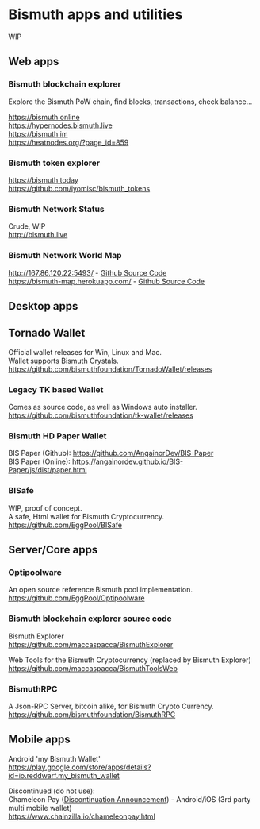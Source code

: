 # Bismuth apps and utilities

WIP

## Web apps

### Bismuth blockchain explorer
Explore the Bismuth PoW chain, find blocks, transactions, check balance...

https://bismuth.online  
https://hypernodes.bismuth.live  
https://bismuth.im  
https://heatnodes.org/?page_id=859

### Bismuth token explorer  
https://bismuth.today  
https://github.com/iyomisc/bismuth_tokens  

### Bismuth Network Status
Crude, WIP  
http://bismuth.live  

### Bismuth Network World Map
http://167.86.120.22:5493/  - [Github Source Code](https://github.com/bismuthfoundation/geomarkers)  
https://bismuth-map.herokuapp.com/ - [Github Source Code](https://github.com/bismuthfoundation/map)  

## Desktop apps

## Tornado Wallet
Official wallet releases for Win, Linux and Mac.  
Wallet supports Bismuth Crystals.  
https://github.com/bismuthfoundation/TornadoWallet/releases

### Legacy TK based Wallet
Comes as source code, as well as Windows auto installer.  
https://github.com/bismuthfoundation/tk-wallet/releases

### Bismuth HD Paper Wallet
BIS Paper (Github): https://github.com/AngainorDev/BIS-Paper  
BIS Paper (Online): https://angainordev.github.io/BIS-Paper/js/dist/paper.html

### BISafe
WIP, proof of concept.  
A safe, Html wallet for Bismuth Cryptocurrency.  
https://github.com/EggPool/BISafe


## Server/Core apps

### Optipoolware
An open source reference Bismuth pool implementation.  
https://github.com/EggPool/Optipoolware

### Bismuth blockchain explorer source code
Bismuth Explorer  
https://github.com/maccaspacca/BismuthExplorer  

Web Tools for the Bismuth Cryptocurrency (replaced by Bismuth Explorer)  
https://github.com/maccaspacca/BismuthToolsWeb

### BismuthRPC
A Json-RPC Server, bitcoin alike, for Bismuth Crypto Currency.  
https://github.com/bismuthfoundation/BismuthRPC

## Mobile apps
Android 'my Bismuth Wallet'  
https://play.google.com/store/apps/details?id=io.reddwarf.my_bismuth_wallet

Discontinued (do not use):  
Chameleon Pay ([Discontinuation Announcement](https://medium.com/chainzilla/announcement-chameleon-being-open-sourced-f507e55060fb)) - Android/iOS  (3rd party multi mobile wallet)  
https://www.chainzilla.io/chameleonpay.html
